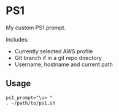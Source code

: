 # PS1

My custom PS1 prompt.

Includes:
* Currently selected AWS profile
* Git branch if in a git repo directory
* Username, hostname and current path

## Usage

    ps1_prompt="\u> "
    . ~/path/to/ps1.sh
